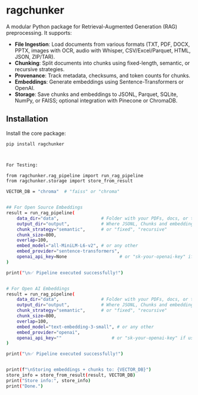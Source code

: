 # ragchunker

A modular Python package for Retrieval-Augmented Generation (RAG) preprocessing. It supports:

- **File Ingestion**: Load documents from various formats (TXT, PDF, DOCX, PPTX, images with OCR, audio with Whisper, CSV/Excel/Parquet, HTML, JSON, ZIP/TAR).
- **Chunking**: Split documents into chunks using fixed-length, semantic, or recursive strategies.
- **Provenance**: Track metadata, checksums, and token counts for chunks.
- **Embeddings**: Generate embeddings using Sentence-Transformers or OpenAI.
- **Storage**: Save chunks and embeddings to JSONL, Parquet, SQLite, NumPy, or FAISS; optional integration with Pinecone or ChromaDB.

## Installation

Install the core package:

```bash
pip install ragchunker



For Testing:

from ragchunker.rag_pipeline import run_rag_pipeline
from ragchunker.storage import store_from_result

VECTOR_DB = "chroma"  # "faiss" or "chroma"


## For Open Source Embeddings
result = run_rag_pipeline(
    data_dir="data",                # Folder with your PDFs, docs, or txt files
    output_dir="output",            # Where JSONL, Chunks and embeddings will be saved
    chunk_strategy="semantic",      # or "fixed", "recursive"
    chunk_size=800,
    overlap=100,
    embed_model="all-MiniLM-L6-v2", # or any other
    embed_provider="sentence-transformers",
    openai_api_key=None                    # or "sk-your-openai-key" if using OpenAI
)

print("\n✅ Pipeline executed successfully!")


# For Open AI Embeddings
result = run_rag_pipeline(
    data_dir="data",                # Folder with your PDFs, docs, or txt files
    output_dir="output",            # Where JSONL, Chunks and embeddings will be saved
    chunk_strategy="semantic",      # or "fixed", "recursive"
    chunk_size=800,
    overlap=100,
    embed_model="text-embedding-3-small", # or any other
    embed_provider="openai",
    openai_api_key=""                   # or "sk-your-openai-key" if using OpenAI
)

print("\n✅ Pipeline executed successfully!")


print(f"\nStoring embeddings + chunks to: {VECTOR_DB}")
store_info = store_from_result(result, VECTOR_DB)
print("Store info:", store_info)
print("Done.")